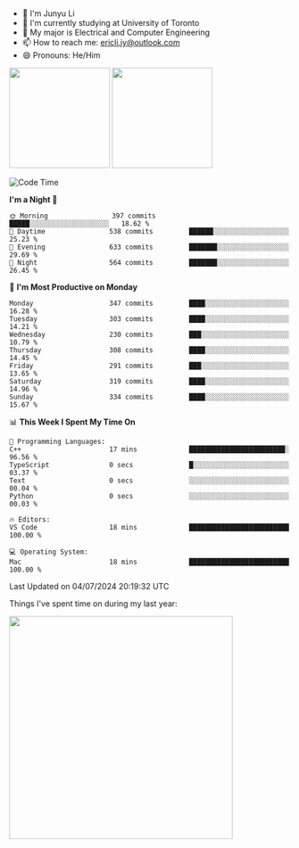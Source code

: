 ### 
- 👨 I'm Junyu Li
- 📖 I'm currently studying at University of Toronto
- 🌱 My major is Electrical and Computer Engineering
- 📫 How to reach me: ericli.jy@outlook.com
- 😄 Pronouns: He/Him

<p align="left">  
  <img height="180em" src="https://github-readme-stats-sigma-five-48.vercel.app/api?username=ericjyli&theme=tokyonight&show_icons=true&count_private=true&include_orgs=true" />
  <img height="180em" src="https://github-readme-stats-sigma-five-48.vercel.app/api/top-langs/?username=ericjyli&theme=tokyonight&count_private=true&include_orgs=true&include_orgs=true&layout=compact" />
</p>

<!--START_SECTION:waka-->
![Code Time](http://img.shields.io/badge/Code%20Time-479%20hrs%2054%20mins-blue)

**I'm a Night 🦉** 

```text
🌞 Morning                397 commits         █████░░░░░░░░░░░░░░░░░░░░   18.62 % 
🌆 Daytime                538 commits         ██████░░░░░░░░░░░░░░░░░░░   25.23 % 
🌃 Evening                633 commits         ███████░░░░░░░░░░░░░░░░░░   29.69 % 
🌙 Night                  564 commits         ███████░░░░░░░░░░░░░░░░░░   26.45 % 
```
📅 **I'm Most Productive on Monday** 

```text
Monday                   347 commits         ████░░░░░░░░░░░░░░░░░░░░░   16.28 % 
Tuesday                  303 commits         ████░░░░░░░░░░░░░░░░░░░░░   14.21 % 
Wednesday                230 commits         ███░░░░░░░░░░░░░░░░░░░░░░   10.79 % 
Thursday                 308 commits         ████░░░░░░░░░░░░░░░░░░░░░   14.45 % 
Friday                   291 commits         ███░░░░░░░░░░░░░░░░░░░░░░   13.65 % 
Saturday                 319 commits         ████░░░░░░░░░░░░░░░░░░░░░   14.96 % 
Sunday                   334 commits         ████░░░░░░░░░░░░░░░░░░░░░   15.67 % 
```


📊 **This Week I Spent My Time On** 

```text
💬 Programming Languages: 
C++                      17 mins             ████████████████████████░   96.56 % 
TypeScript               0 secs              █░░░░░░░░░░░░░░░░░░░░░░░░   03.37 % 
Text                     0 secs              ░░░░░░░░░░░░░░░░░░░░░░░░░   00.04 % 
Python                   0 secs              ░░░░░░░░░░░░░░░░░░░░░░░░░   00.03 % 

🔥 Editors: 
VS Code                  18 mins             █████████████████████████   100.00 % 

💻 Operating System: 
Mac                      18 mins             █████████████████████████   100.00 % 
```


 Last Updated on 04/07/2024 20:19:32 UTC
<!--END_SECTION:waka-->

<p> Things I've spent time on during my last year: </p>
<img height="400em" src="https://github-readme-stats-git-master-ericjyli.vercel.app/api/wakatime?username=ericjyli&layout=compact&theme=tokyonight" />

<!--
Here are some ideas to get you started:

- 🔭 I’m currently working on ...
- 🌱 I’m currently learning ...
- 👯 I’m looking to collaborate on ...
- 🤔 I’m looking for help with ...
- 💬 Ask me about ...
- 📫 How to reach me: ...
- 😄 Pronouns: ...
- ⚡ Fun fact: ...
-->
